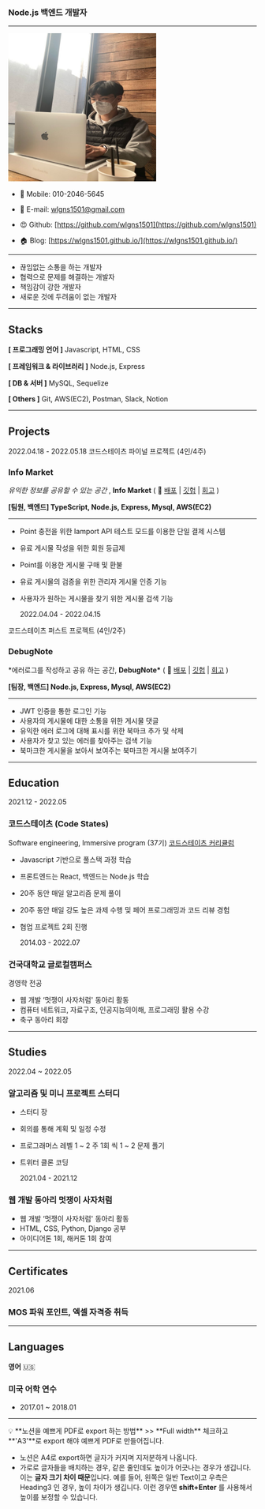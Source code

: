 ### Node.js 백엔드 개발자

---

<img src="/images/me.JPG" width="300" height="300" />

- 📲 Mobile: 010-2046-5645
- 📧 E-mail: wlgns1501@gmail.com

- 😍 Github: [https://github.com/wlgns1501](https://github.com/wlgns1501)
- 🏠 Blog: [https://wlgns1501.github.io/](https://wlgns1501.github.io/)

---

- 끊임없는 소통을 하는 개발자
- 협력으로 문제를 해결하는 개발자
- 책임감이 강한 개발자
- 새로운 것에 두려움이 없는 개발자

---

## Stacks

**[ 프로그래밍 언어 ]** Javascript, HTML, CSS

**[ 프레임워크 & 라이브러리 ]** Node.js, Express

**[ DB & 서버 ]** MySQL, Sequelize

**[ Others ]** Git, AWS(EC2), Postman, Slack, Notion

---

## Projects

2022.04.18 - 2022.05.18
코드스테이츠
파이널 프로젝트
(4인/4주)

### Info Market

_유익한 정보를 공유할 수 있는 공간_ , **Info Market** ( 📎 [배포](http://info-market-client.s3-website.ap-northeast-2.amazonaws.com/) | [깃헙](https://github.com/wlgns1501/info-market-1) | [회고](https://wlgns1501.github.io/diary/Final_03/) )

**[팀원, 백엔드] TypeScript, Node.js, Express, Mysql, AWS(EC2)**

---

- Point 충전을 위한 Iamport API 테스트 모드를 이용한 단일 결제 시스템
- 유료 게시물 작성을 위한 회원 등급제
- Point를 이용한 게시물 구매 및 환불
- 유료 게시물의 검증을 위한 관리자 게시물 인증 기능
- 사용자가 원하는 게시물을 찾기 위한 게시물 검색 기능

  2022.04.04 - 2022.04.15

코드스테이츠
퍼스트 프로젝트
(4인/2주)

### DebugNote

\*에러로그를 작성하고 공유 하는 공간, **DebugNote\*** ( 📎 [배포](http://debugnote-client.s3-website.ap-northeast-2.amazonaws.com/) | [깃헙](https://github.com/wlgns1501/DebugNote-1) | [회고](https://wlgns1501.github.io/diary/first_project/) )

**[팀장, 백엔드] Node.js, Express, Mysql, AWS(EC2)**

---

- JWT 인증을 통한 로그인 기능
- 사용자의 게시물에 대한 소통을 위한 게시물 댓글
- 유익한 에러 로그에 대해 표시를 위한 북마크 추가 및 삭제
- 사용자가 찾고 있는 에러를 찾아주는 검색 기능
- 북마크한 게시물을 보아서 보여주는 북마크한 게시물 보여주기

---

## Education

2021.12 - 2022.05

### 코드스테이츠 (Code States)

Software engineering, Immersive program (37기) [코드스테이츠 커리큘럼](https://www.codestates.com/course/backend-engineering)

- Javascript 기반으로 풀스택 과정 학습
- 프론트엔드는 React, 백엔드는 Node.js 학습
- 20주 동안 매일 알고리즘 문제 풀이
- 20주 동안 매일 강도 높은 과제 수행 및 페어 프로그래밍과 코드 리뷰 경험
- 협업 프로젝트 2회 진행

  2014.03 - 2022.07

### 건국대학교 글로컬캠퍼스

경영학 전공

- 웹 개발 ‘멋쟁이 사자처럼' 동아리 활동
- 컴퓨터 네트워크, 자료구조, 인공지능의이해, 프로그래밍 활용 수강
- 축구 동아리 회장

---

## Studies

2022.04 ~ 2022.05

### 알고리즘 및 미니 프로젝트 스터디

- 스터디 장
- 회의를 통해 계획 및 일정 수정
- 프로그래머스 레벨 1 ~ 2 주 1회 씩 1 ~ 2 문제 풀기
- 트위터 클론 코딩

  2021.04 - 2021.12

### 웹 개발 동아리 멋쟁이 사자처럼

- 웹 개발 ‘멋쟁이 사자처럼' 동아리 활동
- HTML, CSS, Python, Django 공부
- 아이디어톤 1회, 해커톤 1회 참여

---

## Certificates

2021.06

### MOS 파워 포인트, 엑셀 자격증 취득

---

## Languages

**영어** 🇺🇸

### 미국 어학 연수

- 2017.01 ~ 2018.01

---

<aside>
💡 **노션을 예쁘게 PDF로 export 하는 방법**
>> **Full width** 체크하고 **'A3'**로 export 해야 예쁘게 PDF로 만들어집니다.

- 노션은 A4로 export하면 글자가 커지며 지저분하게 나옵니다.
- 가로로 글자들을 배치하는 경우, 같은 줄인데도 높이가 어긋나는 경우가 생깁니다. 이는 **글자 크기 차이 때문**입니다.
  예를 들어, 왼쪽은 일반 Text이고 우측은 Heading3 인 경우, 높이 차이가 생깁니다. 이런 경우엔 **shift+Enter** 를 사용해서 높이를 보정할 수 있습니다.

</aside>
